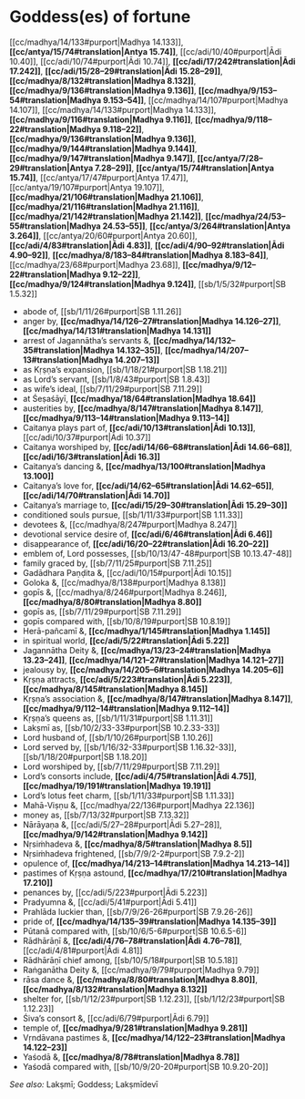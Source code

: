 # Goddess(es) of fortune

[[cc/madhya/14/133#purport|Madhya 14.133]], **[[cc/antya/15/74#translation|Antya 15.74]]**, [[cc/adi/10/40#purport|Ādi 10.40]], [[cc/adi/10/74#purport|Ādi 10.74]], **[[cc/adi/17/242#translation|Ādi 17.242]]**, **[[cc/adi/15/28–29#translation|Ādi 15.28–29]]**, **[[cc/madhya/8/132#translation|Madhya 8.132]]**, **[[cc/madhya/9/136#translation|Madhya 9.136]]**, **[[cc/madhya/9/153–54#translation|Madhya 9.153–54]]**, [[cc/madhya/14/107#purport|Madhya 14.107]], [[cc/madhya/14/133#purport|Madhya 14.133]], **[[cc/madhya/9/116#translation|Madhya 9.116]]**, **[[cc/madhya/9/118–22#translation|Madhya 9.118–22]]**, **[[cc/madhya/9/136#translation|Madhya 9.136]]**, **[[cc/madhya/9/144#translation|Madhya 9.144]]**, **[[cc/madhya/9/147#translation|Madhya 9.147]]**, **[[cc/antya/7/28–29#translation|Antya 7.28–29]]**, **[[cc/antya/15/74#translation|Antya 15.74]]**, [[cc/antya/17/47#purport|Antya 17.47]], [[cc/antya/19/107#purport|Antya 19.107]], **[[cc/madhya/21/106#translation|Madhya 21.106]]**, **[[cc/madhya/21/116#translation|Madhya 21.116]]**, **[[cc/madhya/21/142#translation|Madhya 21.142]]**, **[[cc/madhya/24/53–55#translation|Madhya 24.53–55]]**, **[[cc/antya/3/264#translation|Antya 3.264]]**, [[cc/antya/20/60#purport|Antya 20.60]], **[[cc/adi/4/83#translation|Ādi 4.83]]**, **[[cc/adi/4/90–92#translation|Ādi 4.90–92]]**, **[[cc/madhya/8/183–84#translation|Madhya 8.183–84]]**, [[cc/madhya/23/68#purport|Madhya 23.68]], **[[cc/madhya/9/12–22#translation|Madhya 9.12–22]]**, **[[cc/madhya/9/124#translation|Madhya 9.124]]**, [[sb/1/5/32#purport|SB 1.5.32]]

* abode of, [[sb/1/11/26#purport|SB 1.11.26]]
* anger by, **[[cc/madhya/14/126–27#translation|Madhya 14.126–27]]**, **[[cc/madhya/14/131#translation|Madhya 14.131]]**
* arrest of Jagannātha’s servants &, **[[cc/madhya/14/132–35#translation|Madhya 14.132–35]]**, **[[cc/madhya/14/207–13#translation|Madhya 14.207–13]]**
* as Kṛṣṇa’s expansion, [[sb/1/18/21#purport|SB 1.18.21]]
* as Lord’s servant, [[sb/1/8/43#purport|SB 1.8.43]]
* as wife’s ideal, [[sb/7/11/29#purport|SB 7.11.29]]
* at Śeṣaśāyī, **[[cc/madhya/18/64#translation|Madhya 18.64]]**
* austerities by, **[[cc/madhya/8/147#translation|Madhya 8.147]]**, **[[cc/madhya/9/113–14#translation|Madhya 9.113–14]]**
* Caitanya plays part of, **[[cc/adi/10/13#translation|Ādi 10.13]]**, [[cc/adi/10/37#purport|Ādi 10.37]]
* Caitanya worshiped by, **[[cc/adi/14/66–68#translation|Ādi 14.66–68]]**, **[[cc/adi/16/3#translation|Ādi 16.3]]**
* Caitanya’s dancing &, **[[cc/madhya/13/100#translation|Madhya 13.100]]**
* Caitanya’s love for, **[[cc/adi/14/62–65#translation|Ādi 14.62–65]]**, **[[cc/adi/14/70#translation|Ādi 14.70]]**
* Caitanya’s marriage to, **[[cc/adi/15/29–30#translation|Ādi 15.29–30]]**
* conditioned souls pursue, [[sb/1/11/33#purport|SB 1.11.33]]
* devotees &, [[cc/madhya/8/247#purport|Madhya 8.247]]
* devotional service desire of, **[[cc/adi/6/46#translation|Ādi 6.46]]**
* disappearance of, **[[cc/adi/16/20–22#translation|Ādi 16.20–22]]**
* emblem of, Lord possesses, [[sb/10/13/47-48#purport|SB 10.13.47-48]]
* family graced by, [[sb/7/11/25#purport|SB 7.11.25]]
* Gadādhara Paṇḍita &, [[cc/adi/10/15#purport|Ādi 10.15]]
* Goloka &, [[cc/madhya/8/138#purport|Madhya 8.138]]
* gopīs &, [[cc/madhya/8/246#purport|Madhya 8.246]], **[[cc/madhya/8/80#translation|Madhya 8.80]]**
* gopīs as, [[sb/7/11/29#purport|SB 7.11.29]]
* gopīs compared with, [[sb/10/8/19#purport|SB 10.8.19]]
* Herā-pañcamī &, **[[cc/madhya/1/145#translation|Madhya 1.145]]**
* in spiritual world, **[[cc/adi/5/22#translation|Ādi 5.22]]**
* Jagannātha Deity &, **[[cc/madhya/13/23–24#translation|Madhya 13.23–24]]**, **[[cc/madhya/14/121–27#translation|Madhya 14.121–27]]**
* jealousy by, **[[cc/madhya/14/205–6#translation|Madhya 14.205–6]]**
* Kṛṣṇa attracts, **[[cc/adi/5/223#translation|Ādi 5.223]]**, **[[cc/madhya/8/145#translation|Madhya 8.145]]**
* Kṛṣṇa’s association &, **[[cc/madhya/8/147#translation|Madhya 8.147]]**, **[[cc/madhya/9/112–14#translation|Madhya 9.112–14]]**
* Kṛṣṇa’s queens as, [[sb/1/11/31#purport|SB 1.11.31]]
* Lakṣmī as, [[sb/10/2/33-33#purport|SB 10.2.33-33]]
* Lord husband of, [[sb/1/10/26#purport|SB 1.10.26]]
* Lord served by, [[sb/1/16/32-33#purport|SB 1.16.32-33]], [[sb/1/18/20#purport|SB 1.18.20]]
* Lord worshiped by, [[sb/7/11/29#purport|SB 7.11.29]]
* Lord’s consorts include, **[[cc/adi/4/75#translation|Ādi 4.75]]**, **[[cc/madhya/19/191#translation|Madhya 19.191]]**
* Lord’s lotus feet charm, [[sb/1/11/33#purport|SB 1.11.33]]
* Mahā-Viṣṇu &, [[cc/madhya/22/136#purport|Madhya 22.136]]
* money as, [[sb/7/13/32#purport|SB 7.13.32]]
* Nārāyaṇa &, [[cc/adi/5/27–28#purport|Ādi 5.27–28]], **[[cc/madhya/9/142#translation|Madhya 9.142]]**
* Nṛsiṁhadeva &, **[[cc/madhya/8/5#translation|Madhya 8.5]]**
* Nṛsiṁhadeva frightened, [[sb/7/9/2-2#purport|SB 7.9.2-2]]
* opulence of, **[[cc/madhya/14/213–14#translation|Madhya 14.213–14]]**
* pastimes of Kṛṣṇa astound, **[[cc/madhya/17/210#translation|Madhya 17.210]]**
* penances by, [[cc/adi/5/223#purport|Ādi 5.223]]
* Pradyumna &, [[cc/adi/5/41#purport|Ādi 5.41]]
* Prahlāda luckier than, [[sb/7/9/26-26#purport|SB 7.9.26-26]]
* pride of, **[[cc/madhya/14/135–39#translation|Madhya 14.135–39]]**
* Pūtanā compared with, [[sb/10/6/5-6#purport|SB 10.6.5-6]]
* Rādhārāṇī &, **[[cc/adi/4/76–78#translation|Ādi 4.76–78]]**, [[cc/adi/4/81#purport|Ādi 4.81]]
* Rādhārāṇī chief among, [[sb/10/5/18#purport|SB 10.5.18]]
* Raṅganātha Deity &, [[cc/madhya/9/79#purport|Madhya 9.79]]
* rāsa dance &, **[[cc/madhya/8/80#translation|Madhya 8.80]]**, **[[cc/madhya/8/132#translation|Madhya 8.132]]**
* shelter for, [[sb/1/12/23#purport|SB 1.12.23]], [[sb/1/12/23#purport|SB 1.12.23]]
* Śiva’s consort &, [[cc/adi/6/79#purport|Ādi 6.79]]
* temple of, **[[cc/madhya/9/281#translation|Madhya 9.281]]**
* Vṛndāvana pastimes &, **[[cc/madhya/14/122–23#translation|Madhya 14.122–23]]**
* Yaśodā &, **[[cc/madhya/8/78#translation|Madhya 8.78]]**
* Yaśodā compared with, [[sb/10/9/20-20#purport|SB 10.9.20-20]]

*See also:* Lakṣmī; Goddess; Lakṣmīdevī
